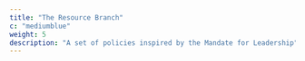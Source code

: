 ```yaml
---
title: "The Resource Branch"
c: "mediumblue"
weight: 5
description: "A set of policies inspired by the Mandate for Leadership"
---
```


